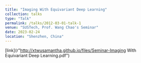 ```yaml
---
title: "Imaging With Equivariant Deep Learning"
collection: talks
type: "Talk"
permalink: /talks/2012-03-01-talk-1
venue: "SUSTech, Prof. Wang Chao's Seminar"
date: 2023-02-24
location: "Shenzhen, China"
---
```

[link](r"http://xtwusamantha.github.io/files/Seminar-Imaging With Equivariant Deep Learning.pdf")
